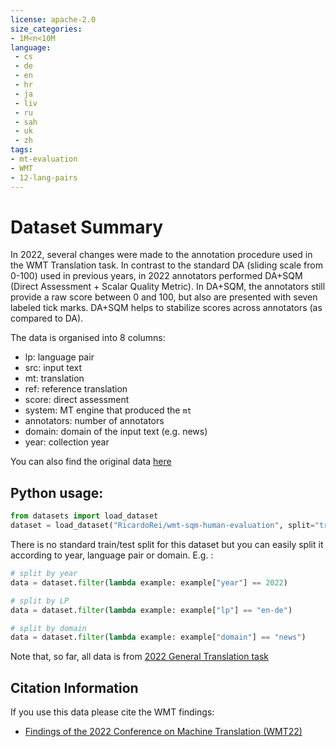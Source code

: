 ```yaml
---
license: apache-2.0
size_categories:
- 1M<n<10M
language:
 - cs 
 - de 
 - en 
 - hr 
 - ja 
 - liv 
 - ru 
 - sah 
 - uk 
 - zh
tags:
- mt-evaluation
- WMT
- 12-lang-pairs
---
```


# Dataset Summary

In 2022, several changes were made to the annotation procedure used in the WMT Translation task. In contrast to the standard DA (sliding scale from 0-100) used in previous years, in 2022 annotators performed DA+SQM (Direct Assessment + Scalar Quality Metric). In DA+SQM, the annotators still provide a raw score between 0 and 100, but also are presented with seven labeled tick marks. DA+SQM helps to stabilize scores across annotators (as compared to DA).

The data is organised into 8 columns:
- lp: language pair
- src: input text
- mt: translation
- ref: reference translation
- score: direct assessment
- system: MT engine that produced the `mt`
- annotators: number of annotators
- domain: domain of the input text (e.g. news)
- year: collection year
  
You can also find the original data [here](https://www.statmt.org/wmt22/results.html)

## Python usage:

```python
from datasets import load_dataset
dataset = load_dataset("RicardoRei/wmt-sqm-human-evaluation", split="train")
```

There is no standard train/test split for this dataset but you can easily split it according to year, language pair or domain. E.g. :

```python
# split by year
data = dataset.filter(lambda example: example["year"] == 2022)

# split by LP
data = dataset.filter(lambda example: example["lp"] == "en-de")

# split by domain
data = dataset.filter(lambda example: example["domain"] == "news")
```

Note that, so far, all data is from [2022 General Translation task](https://www.statmt.org/wmt22/translation-task.html)

## Citation Information

If you use this data please cite the WMT findings:
- [Findings of the 2022 Conference on Machine Translation (WMT22)](https://aclanthology.org/2022.wmt-1.1.pdf)
  